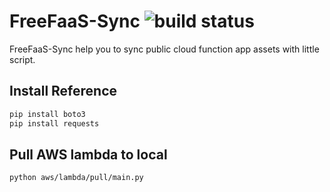 # FreeFaaS-Sync ![build status](https://travis-ci.org/ShineSmile/FreeFaaS-Sync.svg?branch=master)

FreeFaaS-Sync help you to sync public cloud function app assets with little script. 

## Install Reference

``` bash
pip install boto3
pip install requests
```

## Pull AWS lambda to local

``` bash
python aws/lambda/pull/main.py
```